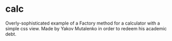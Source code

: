 # calc
Overly-sophisticated example of a Factory method for a calculator with a simple css view. Made by Yakov Mutalenko in order to redeem his academic debt.
